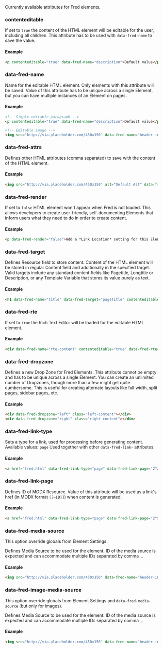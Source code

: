 Currently available attributes for Fred elements.

### contenteditable
If set to `true` the content of the HTML element will be editable for the user, including all children.
This attribute has to be used with `data-fred-name` to save the value.

#### Example
```html
<p contenteditable="true" data-fred-name="description">Default value</p>
```

### data-fred-name
Name for the editable HTML element. Only elements with this attribute will be saved.
Value of this attribute has to be unique across a single Element, but you can have multiple instances of an Element on pages.

#### Example
```html
<!-- Simple editable paragraph -->
<p contenteditable="true" data-fred-name="description">Default value</p>

<!-- Editable image -->
<img src="http://via.placeholder.com/450x150" data-fred-name="header-image">
```

### data-fred-attrs
Defines other HTML attributes (comma separated) to save with the content of the HTML element. 

#### Example
```html
<img src="http://via.placeholder.com/450x150" alt="Default Alt" data-fred-name="header-image" data-fred-attrs="alt">
```

### data-fred-render
If set to `false` HTML element won't appear when Fred is not loaded. This allows developers to create user-friendly, self-documenting Elements that inform users what they need to do in order to create content.

#### Example
```html
<p data-fred-render="false">Add a *Link Location* setting for this Element to make the button appear. (This will be visible only when Fred is used to create content.)</p>
```

### data-fred-target
Defines Resource field to store content. Content of the HTML element will be stored in regular Content field and additionally in the specified target. Valid targets include any standard content fields like Pagetitle, Longtitle or Description, or any Template Variable that stores its value purely as text. 

#### Example
```html
<h1 data-fred-name="title" data-fred-target="pagetitle" contenteditable="true">Default Page Title</h1>
```

### data-fred-rte
If set to `true` the Rich Text Editor will be loaded for the editable HTML element.

#### Example
```html
<div data-fred-name="rte-content" contenteditable="true" data-fred-rte="true">Default Content</div>
```

### data-fred-dropzone
Defines a new Drop Zone for Fred Elements. This attribute cannot be empty and has to be unique across a single Element. You can create an unlimited number of Dropzones, though more than a few might get quite cumbersome. This is useful for creating alternate layouts like full width, split pages, sidebar pages, etc.

#### Example
```html
<div data-fred-dropzone="left" class="left-content"></div>
<div data-fred-dropzone="right" class="right-content"></div>
```

### data-fred-link-type
Sets a type for a link, used for processing before generating content. Available values: `page`
Used together with other `data-fred-link-` attributes.

#### Example
```html
<a href="fred.html" data-fred-link-type="page" data-fred-link-page="2">Fred</a>
```

### data-fred-link-page
Defines ID of MODX Resource. Value of this attribute will be used as a link's href (in MODX format `[[~ID]]`) when content is generated.

#### Example
```html
<a href="fred.html" data-fred-link-type="page" data-fred-link-page="2">Fred</a>
```

### data-fred-media-source
This option override globals from Element Settings.

Defines Media Source to be used for the element. ID of the media source is expected and can accommodate multiple IDs separated by comma `,`.

#### Example
```html
<img src="http://via.placeholder.com/450x150" data-fred-name="header-image" data-fred-media-source="1,2">
```

### data-fred-image-media-source
This option override globals from Element Settings and `data-fred-media-source` (but only for images).

Defines Media Source to be used for the element. ID of the media source is expected and can accommodate multiple IDs separated by comma `,`.

#### Example
```html
<img src="http://via.placeholder.com/450x150" data-fred-name="header-image" data-fred-image-media-source="1,2">
```